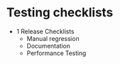 # Testing checklists

* 1 Release Checklists
    * Manual regression
    * Documentation
    * Performance Testing


